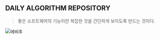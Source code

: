 ## DAILY ALGORITHM REPOSITORY

> 좋은 소프트웨어의 기능이란 복잡한 것을 간단하게 보이도록 만드는 것이다.


![에비추](https://app.jjalbang.today/jjv1uC.jpg)

